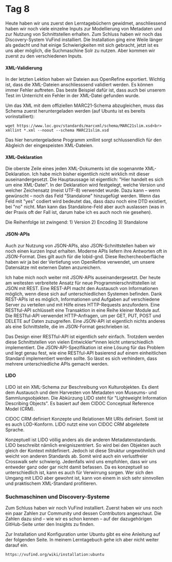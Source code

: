 # Tag 8

Heute haben wir uns zuerst den Lerntagebüchern gewidmet, anschliessend haben wir noch viele einzelne Inputs zur Modellierung von Metadaten und zur Nutzung von Schnittstellen erhalten. Zum Schluss haben wir noch das Discovery-System VuFind installiert. Die Installation ging eine Weile länger als gedacht und hat einige Schwierigkeiten mit sich gebracht, jetzt ist es uns aber möglich, die Suchmaschine Solr zu nutzen. Aber kommen wir zuerst zu den verschiedenen Inputs.

#### XML-Validierung

In der letzten Lektion haben wir Dateien aus OpenRefine exportiert. Wichtig ist, dass die XML-Dateien anschliesssend validiert werden. Es können immer Fehler auftreten. Das beste Beispiel dafür ist, dass auch bei unserem Test im Unterricht ein Fehler in der XML-Datei gefunden wurde.

Um das XML mit dem offiziellen MARC21-Schema abzugleichen, muss das Schema zuerst heruntergeladen werden (auf Ubuntu ist es bereits vorinstalliert):

```
wget https://www.loc.gov/standards/marcxml/schema/MARC21slim.xsd<br>
xmllint *.xml --noout --schema MARC21slim.xsd
```

Das hier heruntergeladene Programm xmllint sorgt schlussendlich für den Abgleich der eingespeisten XML-Dateien.

#### XML-Deklaration

Die oberste Zeile eines jeden XML-Dokuments ist die sogenannte XML-Deklaration. Ich habe mich bisher eigentlich nicht wirklich mit dieser auseinandergesetzt. Die Hauptaussage ist eigentlich: "Hier handelt es sich um eine XML-Datei". In der Deklaration wird festgelegt, welche Version und welcher Zeichensatz (meist UTF-8) verwendet wurde. Dazu kann – wenn gewünscht – noch das Feld "Standalone" hinzugefügt werden. Wenn das Feld mit "yes" codiert wird bedeutet das, dass dazu noch eine DTD existiert, bei "no" nicht. Man kann das Standalone-Feld aber auch auslassen (was in der Praxis oft der Fall ist, darum habe ich es auch noch nie gesehen).

Die Reihenfolge ist zwingend: 1) Version 2) Encoding 3) Standalone

#### JSON-APIs

Auch zur Nutzung von JSON-APIs, also JSON-Schnittstellen haben wir noch einen kurzen Input erhalten. Moderne APIs liefern ihre Antworten oft in JSON-Format. Dies gilt auch für die lobid-gnd. Diese Rechercheoberfläche haben wir ja bei der Vertiefung von OpenRefine verwendet, um unsere Datensätze mit externen Daten anzureichern.

Ich habe mich noch weiter mit JSON-APIs auseinandergesetzt. Der heute am weitesten verbreitete Ansatz für neue Programmierschnittstellen ist JSON mit REST. Eine REST-API macht den Austausch von Informationen möglich, wenn diese sich auf unterschiedlichen Systemen befinden. Dank REST-APIs ist es möglich, Informationen und Aufgaben auf verschiedene Server zu verteilen und mit Hilfe eines HTTP-Requests anzufordern. Eine RESTful-API schlüsselt eine Transaktion in eine Reihe kleiner Module auf. Die RESTful-API verwendet HTTP-Anfragen, um per GET, PUT, POST und DELETE auf Daten zuzugreifen. Eine JSON-API ist eigentlich nichts anderes als eine Schnittstelle, die im JSON-Format geschrieben ist.

Das Design einer RESTful-API ist eigentlich sehr einfach. Trotzdem werden diese Schnittstellen von vielen Entwickler\*innen leicht unterschiedlich implementiert. Die JSON-API-Spezifikation ist eine Lösung für das Problem und legt genau fest, wie eine RESTful-API basierend auf einem einheitlichen Standard implementiert werden sollte. So lässt es sich verhindern, dass mehrere unterschiedliche APIs gemacht werden.

#### LIDO

LIDO ist ein XML-Schema zur Beschreibung von Kulturobjekten. Es dient dem Austausch und dem Harvesten von Metadaten von Museums- und Sammlungsobjekten. Die Abkürzung LIDO steht für "Lightweight Information Describing Objects". Es basiert auf dem CIDOC Conceptual Reference Model (CRM).

CIDOC CRM definiert Konzepte und Relationen Mit URIs definiert. Somit ist es auch LOD-Konform. LIDO nutzt eine von CIDOC CRM abgeleitete Sprache.

Konzeptuell ist LIDO völlig anders als die anderen Metadatenstandards. LIDO beschreibt nämlich ereigniszentriert. So wird bei den Objekten auch gleich der Kontext mitdefiniert. Jedoch ist diese Struktur ungewöhnlich und weicht von anderen Standards ab. Somit wird auch ein verlustfreier Crosswalk sehr schwierig. Jedenfalls wird uns empfohlen, dass wir uns entweder ganz oder gar nicht damit befassen. Da es konzeptuell so unterschiedlich ist, kann es auch für Verwirrung sorgen. Wer sich den Umgang mit LIDO aber gewohnt ist, kann von einem in sich sehr sinnvollen und praktischem XML-Standard profitieren.

### Suchmaschinen und Discovery-Systeme

Zum Schluss haben wir noch VuFind installiert. Zuerst haben wir uns noch ein paar Zahlen zur Community und dessen Contributors angeschaut. Die Zahlen dazu sind – wie wir es schon kennen – auf der dazugehörigen GitHub-Seite unter den Insights zu finden. 

Zur Installation und Konfiguration unter Ubuntu gibt es eine Anleitung auf der folgenden Seite. In meinem Lerntagebuch gehe ich aber nicht weiter darauf ein.

```
https://vufind.org/wiki/installation:ubuntu
```